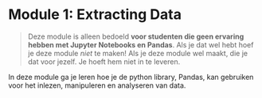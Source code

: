 # Module 1: Extracting Data

> Deze module is alleen bedoeld **voor studenten die geen ervaring hebben met Jupyter Notebooks en Pandas**. Als je dat wel hebt hoef je deze module _niet_ te maken! Als je deze module wel maakt, die je dat voor jezelf. Je hoeft hem niet in te leveren.

In deze module ga je leren hoe je de python library, Pandas, kan gebruiken voor het inlezen, manipuleren en analyseren van data. 
